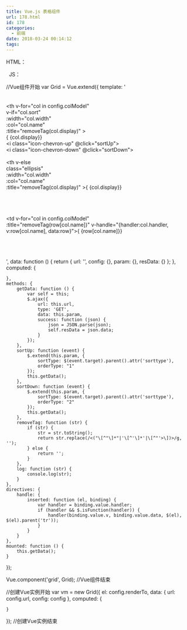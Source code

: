 ```yaml
---
title: Vue.js 表格组件
url: 178.html
id: 178
categories:
  - 前端
date: 2018-03-24 00:14:12
tags:
---
```


HTML：

<div id="target"></div>

  JS：

//Vue组件开始
var Grid = Vue.extend({
    template: '<table class="table" :class="{layoutFixed: config.layoutFixed}">\
                <thead>\
                    <tr>\
                        <th v-for="col in config.colModel" \
                        v-if="col.sort" \
                        :width="col.width" \
                        :col="col.name" \
                        :title="removeTag(col.display)" >\
                        <div class="sort ellipsis" :sortType="col.sortType">{ {col.display}}\
                        <i class="icon-chevron-up" @click="sortUp"></i>\
                        <i class="icon-chevron-down" @click="sortDown"></i>\
                        </div></th>\
                        <th v-else \
                        class="ellipsis"\
                        :width="col.width" \
                        :col="col.name" \
                        :title="removeTag(col.display)" >{ {col.display}}</th>\
                    </tr>\
                </thead>\
                <tbody>\
                    <tr v-for="row in resData.rows">\
                        <td v-for="col in config.colModel"\
                        :title="removeTag(row\[col.name\])" v-handle="{handler:col.handler, v:row\[col.name\], data:row}">{ {row\[col.name\]}}</td>\
                    </tr>\
                </tbody>\
            </table>',
    data: function () {
        return {
            url: '',
            config: {},
            param: {},
            resData: {}
        };
    },
    computed: {

    },
    methods: {
        getData: function () {
            var self = this;
            $.ajax({
                url: this.url,
                type: 'GET',
                data: this.param,
                success: function (json) {
                    json = JSON.parse(json);
                    self.resData = json.data;
                }
            });
        },
        sortUp: function (event) {
            $.extend(this.param, {
                sortType: $(event.target).parent().attr('sorttype'),
                orderType: "1"
            });
            this.getData();
        },
        sortDown: function (event) {
            $.extend(this.param, {
                sortType: $(event.target).parent().attr('sorttype'),
                orderType: "2"
            });
            this.getData();
        },
        removeTag: function (str) {
            if (str) {
                str = str.toString();
                return str.replace(/<("\[^"\]*"|'\[^'\]*'|\[^"'>\])>/g, '');
            } else {
                return '';
            }
        },
        log: function (str) {
            console.log(str);
        }
    },
    directives: {
        handle: {
            inserted: function (el, binding) {
                var handler = binding.value.handler;
                if (handler && $.isFunction(handler)) {
                    handler(binding.value.v, binding.value.data, $(el), $(el).parent('tr'));
                }
            }
        }
    },
    mounted: function () {
        this.getData();
    }
});

Vue.component('grid', Grid);
//Vue组件结束

//创建Vue实例开始
var vm = new Grid({
    el: config.renderTo,
    data: {
        url: config.url,
        config: config
    },
    computed: {

    }
});
//创建Vue实例结束